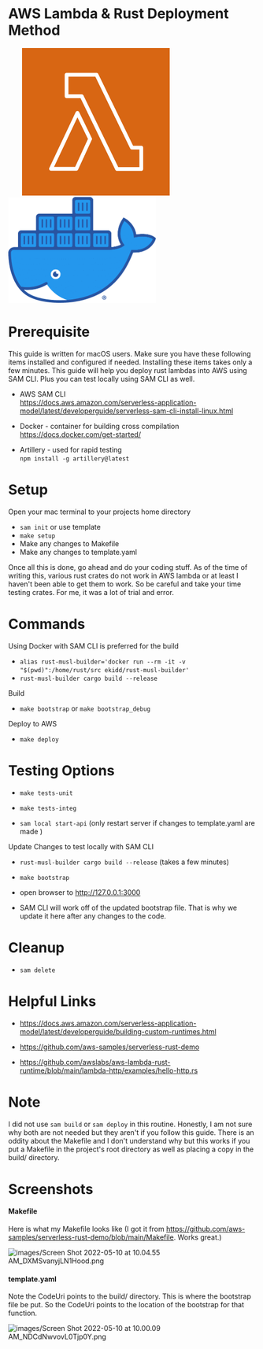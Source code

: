 # AWS Lambda & Rust Deployment Method


<p float="left">
	&nbsp;&nbsp;&nbsp;&nbsp;&nbsp;&nbsp;
  <img src="https://raw.githubusercontent.com/mjehrhart/assets/main/images/Amazon_Lambda_architecture_logo.svg_BJlr5ojmmqIb7PH7.png" width="300" />
	&nbsp;&nbsp;&nbsp;&nbsp;&nbsp;&nbsp;&nbsp;&nbsp;&nbsp;&nbsp;&nbsp;
  <img src="https://raw.githubusercontent.com/mjehrhart/assets/main/images/Moby-logo_lzPn2FhabJy0xWhh.webp" width="300" />  
</p>


# Prerequisite
This guide is written for macOS users. Make sure you have these following items installed and configured if needed. Installing these items takes only a few minutes. This guide will help you deploy rust lambdas into AWS using SAM CLI. Plus you can test locally using SAM CLI as well.

- AWS SAM CLI  
	https://docs.aws.amazon.com/serverless-application-model/latest/developerguide/serverless-sam-cli-install-linux.html

- Docker - container for building cross compilation  
  https://docs.docker.com/get-started/  

- Artillery - used for rapid testing  
  ```npm install -g artillery@latest```

# Setup
Open your mac terminal to your projects home directory
- ```sam init``` or use template
- ```make setup```
- Make any changes to Makefile
- Make any changes to template.yaml  

Once all this is done, go ahead and do your coding stuff.  As of the time of writing this, various rust crates do not work in AWS lambda or at least I haven't been able to get them to work.  So be careful and take your time testing crates.  For me, it was a lot of trial and error.  

# Commands
Using Docker with SAM CLI is preferred for the build
- ```alias rust-musl-builder='docker run --rm -it -v "$(pwd)":/home/rust/src ekidd/rust-musl-builder'```
- ```rust-musl-builder cargo build --release```

Build
- ```make bootstrap``` or ```make bootstrap_debug```

Deploy to AWS
- ```make deploy```

# Testing Options
- ```make tests-unit```

- ```make tests-integ```
- ```sam local start-api``` (only restart server if changes to template.yaml are made )

Update Changes to test locally with SAM CLI
- ```rust-musl-builder cargo build --release``` (takes a few minutes)

- ```make bootstrap```
- open browser to http://127.0.0.1:3000
- SAM CLI will work off of the updated bootstrap file. That is why we update it here after any changes to the code.

# Cleanup
- ```sam delete```

# Helpful Links
- https://docs.aws.amazon.com/serverless-application-model/latest/developerguide/building-custom-runtimes.html

- https://github.com/aws-samples/serverless-rust-demo

- https://github.com/awslabs/aws-lambda-rust-runtime/blob/main/lambda-http/examples/hello-http.rs

# Note
I did not use ```sam build``` or ```sam deploy``` in this routine.  Honestly, I am not sure why both are not needed but they aren't if you follow this guide. There is an oddity about the Makefile and I don't understand why but this works if you put a Makefile in the project's root directory as well as placing a copy in the build/ directory.

# Screenshots  

#### Makefile
Here is what my Makefile looks like (I got it from https://github.com/aws-samples/serverless-rust-demo/blob/main/Makefile. Works great.)

<img width="50%" alt="images/Screen Shot 2022-05-10 at 10.04.55 AM_DXMSvanyjLN1Hood.png" src="https://raw.githubusercontent.com/mjehrhart/assets/main/images/Screen Shot 2022-05-10 at 10.04.55 AM_DXMSvanyjLN1Hood.png">

#### template.yaml
Note the CodeUri points to the build/ directory.  This is where the bootstrap file be put.  So the CodeUri points to the location of the bootstrap for that function.  

<img width="50%" alt="images/Screen Shot 2022-05-10 at 10.00.09 AM_NDCdNwvovL0Tjp0Y.png" src="https://raw.githubusercontent.com/mjehrhart/assets/main/images/Screen Shot 2022-05-10 at 10.00.09 AM_NDCdNwvovL0Tjp0Y.png">
